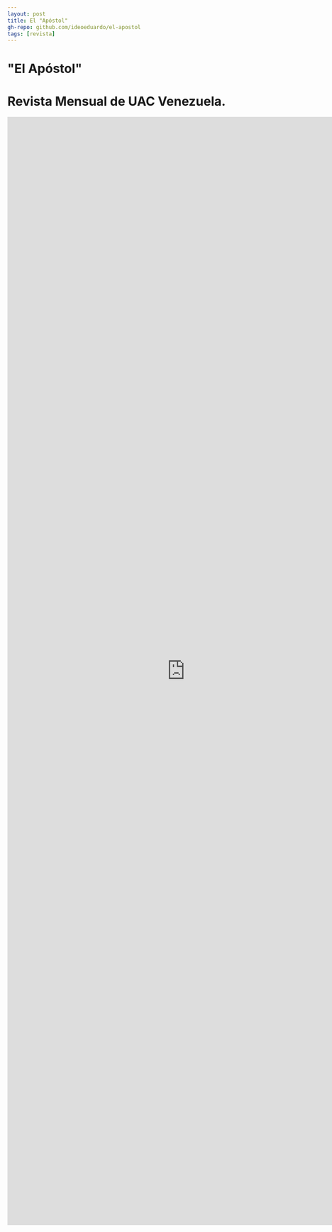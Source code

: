 ```yaml
---
layout: post
title: El "Apóstol"
gh-repo: github.com/ideoeduardo/el-apostol
tags: [revista]
---
```

# "El Apóstol"
# Revista Mensual de UAC Venezuela.
<!--Te colocamos en disposición la Revista en formato digital de La Unión del Apostolado Católico de Venezuela; con la intención de informar, conocer y formarse de los Palotinos en nuestro país.-->
<iframe width="800" height="2500" src="https://ideoeduardo.github.io/fsvp-el-apostol/" frameborder="0"></iframe>

